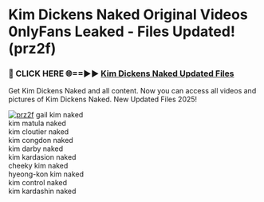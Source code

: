 # Kim Dickens Naked Original Videos 0nlyFans Leaked - Files Updated! (prz2f)

<h3>🔴 CLICK HERE 🌐==►► <a href="https://tinyurl.com/yckcrads" rel="nofollow">Kim Dickens Naked Updated Files</a></h3>

Get Kim Dickens Naked and all content. Now you can access all videos and pictures of Kim Dickens Naked. New Updated Files 2025!

[![prz2f](https://i.imgur.com/hpKpOFt.gif)](https://tinyurl.com/yckcrads)
gail kim naked<br>
kim matula naked<br>
kim cloutier naked<br>
kim congdon naked<br>
kim darby naked<br>
kim kardasion naked<br>
cheeky kim naked<br>
hyeong-kon kim naked<br>
kim control naked<br>
kim kardashin naked
